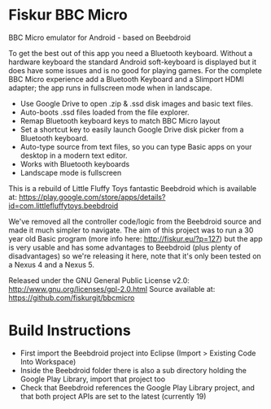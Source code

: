 Fiskur BBC Micro
================

BBC Micro emulator for Android - based on Beebdroid

To get the best out of this app you need a Bluetooth keyboard. Without a hardware keyboard the standard Android soft-keyboard is displayed but it does have some issues and is no good for playing games.
For the complete BBC Micro experience add a Bluetooth Keyboard and a Slimport HDMI adapter; the app runs in fullscreen mode when in landscape.

- Use Google Drive to open .zip & .ssd disk images and basic text files.
- Auto-boots .ssd files loaded from the file explorer.
- Remap Bluetooth keyboard keys to match BBC Micro layout
- Set a shortcut key to easily launch Google Drive disk picker from a Bluetooth keyboard.
- Auto-type source from text files, so you can type Basic apps on your desktop in a modern text editor.
- Works with Bluetooth keyboards
- Landscape mode is fullscreen

This is a rebuild of Little Fluffy Toys fantastic Beebdroid which is available at: https://play.google.com/store/apps/details?id=com.littlefluffytoys.beebdroid

We've removed all the controller code/logic from the Beebdroid source and made it much simpler to navigate. The aim of this project was to run a 30 year old Basic program (more info here: http://fiskur.eu/?p=127) but the app is very usable and has some advantages to Beebdroid (plus plenty of disadvantages) so we're releasing it here, note that it's only been tested on a Nexus 4 and a Nexus 5.

Released under the GNU General Public License v2.0: http://www.gnu.org/licenses/gpl-2.0.html 
Source available at: https://github.com/fiskurgit/bbcmicro

Build Instructions
==================

- First import the Beebdroid project into Eclipse (Import > Existing Code Into Workspace)
- Inside the Beebdroid folder there is also a sub directory holding the Google Play Library, import that project too
- Check that Beebdroid references the Google Play Library project, and that both project APIs are set to the latest (currently 19)
